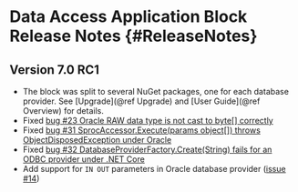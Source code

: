 # Data Access Application Block Release Notes   {#ReleaseNotes}
## Version 7.0 RC1
* The block was split to several NuGet packages, one for each database provider. See [Upgrade](@ref Upgrade) and
  [User Guide](@ref Overview) for details.
* Fixed [bug #23 Oracle RAW data type is not cast to byte[] correctly][1]
* Fixed [bug #31 SprocAccessor<TResult>.Execute(params object[]) throws ObjectDisposedException under Oracle][2]
* Fixed [bug #32 DatabaseProviderFactory.Create(String) fails for an ODBC provider under .NET Core][3]
* Add support for `IN OUT` parameters in Oracle database provider ([issue #14][4])


[1]: https://github.com/EnterpriseLibrary/data-access-application-block/issues/23
[2]: https://github.com/EnterpriseLibrary/data-access-application-block/issues/31
[3]: https://github.com/EnterpriseLibrary/data-access-application-block/issues/32
[4]: https://github.com/EnterpriseLibrary/data-access-application-block/issues/14